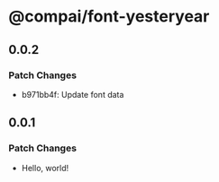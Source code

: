 # @compai/font-yesteryear

## 0.0.2

### Patch Changes

- b971bb4f: Update font data

## 0.0.1

### Patch Changes

- Hello, world!
